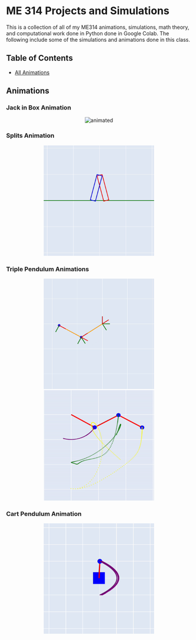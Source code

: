# ME 314 Projects and Simulations 

This is a collection of all of my ME314 animations, simulations, math theory, and computational work done in Python done in Google Colab. The following include some of the simulations and animations done in this class. 

## Table of Contents

- [All Animations](##Animations)

## Animations

### Jack in Box Animation

<p align="center">
  <img src="https://github.com/oscardepp/ME314/blob/main/videos/jackinbox.gif" alt="animated"  width="300" height="300" / >
</p>

### Splits Animation

<p align="center">
  <img src="https://github.com/oscardepp/ME314/blob/main/videos/splitsanimation.gif" alt="animated"  width="300" height="300" / >
</p>

### Triple Pendulum Animations

<p align="center">
  <img src="https://github.com/oscardepp/ME314/blob/main/videos/triplependulum.gif" alt="animated"  width="300" height="300" /> <img src="https://github.com/oscardepp/ME314/blob/main/videos/triplependulumconstrained.gif" alt="animated"  width="300" height="300" />
  </p>

### Cart Pendulum Animation

<p align="center">
  <img src="https://github.com/oscardepp/ME314/blob/main/videos/cartpendulum.gif" alt="animated"  width="300" height="300" / >
</p>




